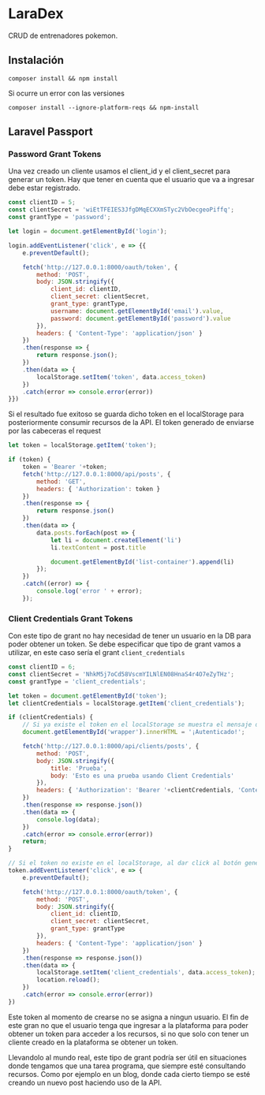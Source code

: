 # LaraDex
CRUD de entrenadores pokemon.

## Instalación

    composer install && npm install
Si ocurre un error con las versiones

    composer install --ignore-platform-reqs && npm-install

## Laravel Passport

### Password Grant Tokens

Una vez creado un cliente usamos el client_id y el client_secret para generar un token.
Hay que tener en cuenta que el usuario que va a ingresar debe estar registrado.

```js
const clientID = 5;
const clientSecret = 'wiEtTFEIES3JfgDMqECXXmSTyc2VbOecgeoPiffq';
const grantType = 'password';

let login = document.getElementById('login');

login.addEventListener('click', e => {{
    e.preventDefault();

    fetch('http://127.0.0.1:8000/oauth/token', {
        method: 'POST',
        body: JSON.stringify({
            client_id: clientID,
            client_secret: clientSecret,
            grant_type: grantType,
            username: document.getElementById('email').value,
            password: document.getElementById('password').value
        }),
        headers: { 'Content-Type': 'application/json' }
    })
    .then(response => {
        return response.json();
    })
    .then(data => {
        localStorage.setItem('token', data.access_token)
    })
    .catch(error => console.error(error))
}})
```

Si el resultado fue exitoso se guarda dicho token en el localStorage para posteriormente consumir
recursos de la API.
El token generado de enviarse por las cabeceras el request
```js
let token = localStorage.getItem('token');

if (token) {
    token = 'Bearer '+token;
    fetch('http://127.0.0.1:8000/api/posts', {
        method: 'GET',
        headers: { 'Authorization': token }
    })
    .then(response => {
        return response.json()
    })
    .then(data => {
        data.posts.forEach(post => {
            let li = document.createElement('li')
            li.textContent = post.title

            document.getElementById('list-container').append(li)
        });
    })
    .catch((error) => {
        console.log('error ' + error);
    });
```
### Client Credentials Grant Tokens
Con este tipo de grant no hay necesidad de tener un usuario en la DB para poder obtener un token.
Se debe especificar que tipo de grant vamos a utilizar, en este caso sería el grant `client_credentials`

```js
const clientID = 6;
const clientSecret = 'NhkM5j7oCd58VscmYILNlEN08HnaS4r4O7eZyTHz';
const grantType = 'client_credentials';

let token = document.getElementById('token');
let clientCredentials = localStorage.getItem('client_credentials');

if (clientCredentials) {
    // Si ya existe el token en el localStorage se muestra el mensaje de autenticado
    document.getElementById('wrapper').innerHTML = '¡Autenticado!';

    fetch('http://127.0.0.1:8000/api/clients/posts', {
        method: 'POST',
        body: JSON.stringify({
            title: 'Prueba',
            body: 'Esto es una prueba usando Client Credentials'
        }),
        headers: { 'Authorization': 'Bearer '+clientCredentials, 'Content-Type': 'application/json' }
    })
    .then(response => response.json())
    .then(data => {
        console.log(data);
    })
    .catch(error => console.error(error))
    return;
}

// Si el token no existe en el localStorage, al dar click al botón generará un nuevo token
token.addEventListener('click', e => {
    e.preventDefault();

    fetch('http://127.0.0.1:8000/oauth/token', {
        method: 'POST',
        body: JSON.stringify({
            client_id: clientID,
            client_secret: clientSecret,
            grant_type: grantType
        }),
        headers: { 'Content-Type': 'application/json' }
    })
    .then(response => response.json())
    .then(data => {
        localStorage.setItem('client_credentials', data.access_token);
        location.reload();
    })
    .catch(error => console.error(error))
})
```

Este token al momento de crearse no se asigna a ningun usuario.
El fin de este gran no que el usuario tenga que ingresar a la plataforma para poder obtener un token para acceder a los recursos,
si no que solo con tener un cliente creado en la plataforma se obtener un token.

Llevandolo al mundo real, este tipo de grant podría ser útil en situaciones donde tengamos que una tarea programa, que siempre esté consultando recursos.
Como por ejemplo en un blog, donde cada cierto tiempo se esté creando un nuevo post haciendo uso de la API.